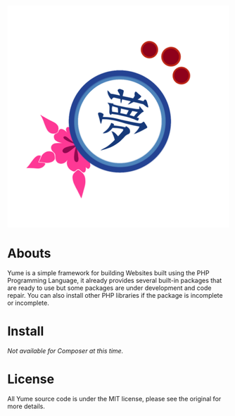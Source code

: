 ![Yume · Logo](https://raw.githubusercontent.com/hxAri/hxAri/main/assets/images/1653507383%3B6bi9u6QnWb.png)

# Abouts
Yume is a simple framework for building Websites built using the PHP Programming Language, it already provides several built-in packages that are ready to use but some packages are under development and code repair. You can also install other PHP libraries if the package is incomplete or incomplete.

# Install
*Not available for Composer at this time.*

# License
All Yume source code is under the MIT license, please see the original for more details.
